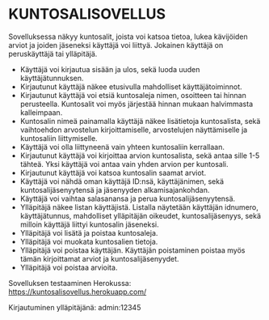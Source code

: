 # KUNTOSALISOVELLUS

Sovelluksessa näkyy kuntosalit, joista voi katsoa tietoa, lukea kävijöiden arviot ja joiden jäseneksi käyttäjä voi liittyä. Jokainen käyttäjä on peruskäyttäjä tai ylläpitäjä.

- Käyttäjä voi kirjautua sisään ja ulos, sekä luoda uuden käyttäjätunnuksen.
- Kirjautunut käyttäjä näkee etusivulla mahdolliset käyttäjätoiminnot.
- Kirjautunut käyttäjä voi etsiä kuntosaleja nimen, osoitteen tai hinnan perusteella. Kuntosalit voi myös järjestää hinnan mukaan halvimmasta kalleimpaan.
- Kuntosalin nimeä painamalla käyttäjä näkee lisätietoja kuntosalista, sekä vaihtoehdon arvostelun kirjoittamiselle, arvostelujen näyttämiselle ja kuntosaliin liittymiselle.
- Käyttäjä voi olla liittyneenä vain yhteen kuntosaliin kerrallaan.
- Kirjautunut käyttäjä voi kirjoittaa arvion kuntosalista, sekä antaa sille 1-5 tähteä. Yksi käyttäjä voi antaa vain yhden arvion per kuntosali.
- Kirjautunut käyttäjä voi katsoa kuntosalin saamat arviot.
- Käyttäjä voi nähdä oman käyttäjä ID:nsä, käyttäjänimen, sekä kuntosalijäsenyytensä ja jäsenyyden alkamisajankohdan.
- Käyttäjä voi vaihtaa salasanansa ja perua kuntosalijäsenyytensä.
- Ylläpitäjä näkee listan käyttäjistä. Listalla näytetään käyttäjän idnumero, käyttäjätunnus, mahdolliset ylläpitäjän oikeudet, kuntosalijäsenyys, sekä milloin käyttäjä liittyi kuntosalin jäseneksi.
- Ylläpitäjä voi lisätä ja poistaa kuntosaleja.
- Ylläpitäjä voi muokata kuntosalien tietoja.
- Ylläpitäjä voi poistaa käyttäjän. Käyttäjän poistaminen poistaa myös tämän kirjoittamat arviot ja kuntosalijäsenyydet.
- Ylläpitäjä voi poistaa arvioita.

Sovelluksen testaaminen Herokussa:
https://kuntosalisovellus.herokuapp.com/

Kirjautuminen ylläpitäjänä: admin:12345
